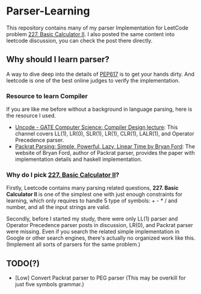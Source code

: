 # Parser-Learning

This repository contains many of my parser Implementation for LeetCode problem [227. Basic Calculator II](https://leetcode.com/problems/basic-calculator-ii/). I also posted the same content into leetcode discussion, you can check the post there directly.

## Why should I learn parser?

A way to dive deep into the details of [PEP617](https://www.python.org/dev/peps/pep-0617/) is to get your hands dirty. And leetcode is one of the best online judges to verify the implementation.

### Resource to learn Compiler

If you are like me before without a background in language parsing, here is the resource I used.

- [Uncode - GATE Computer Science: Compiler Design lecture](https://www.youtube.com/watch?v=Qkwj65l_96I&list=PLEbnTDJUr_IcPtUXFy2b1sGRPsLFMghhS): This channel covers LL(1), LR(0), SLR(1), LR(1), CLR(1), LALR(1), and Operator Precedence parser.
- [Packrat Parsing: Simple, Powerful, Lazy, Linear Time by Bryan Ford](https://pdos.lcs.mit.edu/~baford/packrat/icfp02/): The website of Bryan Ford, author of Packrat parser, provides the paper with implementation details and haskell implementation.

### Why do I pick [227. Basic Calculator II](https://leetcode.com/problems/basic-calculator-ii/)?

Firstly, Leetcode contains many parsing related questions, **227. Basic Calculator II** is one of the simplest one with just enough constraints for learning, which only requires to handle 5 type of symbols: + - * / and number, and all the input strings are valid.

Secondly, before I started my study, there were only LL(1) parser and Operator Precedence parser posts in discussion, LR(0), and Packrat parser were missing. Even if you search the related simple implementation in Google or other search engines, there's actually no organized work like this. (Implement all sorts of parsers for the same problem.)

## TODO(?)

- [Low] Convert Packrat parser to PEG parser (This may be overkill for just five symbols grammar.)
